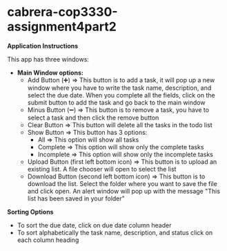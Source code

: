 # cabrera-cop3330-assignment4part2

**Application Instructions**

This app has three windows: 

- **Main Window options:**
  - Add Button (:heavy_plus_sign:) => This button is to add a task, it will pop up a new window where you have to write the task name, description, and select the due date. When you complete all the fields, click on the submit button to add the task and go back to the main window
  - Minus Button (:heavy_minus_sign:) => This button is to remove a task, you have to select a task and then click the remove button
  - Clear Button => This button will delete all the tasks in the todo list
  - Show Button => This button has 3 options:
      - All => This option will show all tasks
      - Complete => This option will show only the complete tasks
      - Incomplete => This option will show only the incomplete tasks
  - Upload Button (first left bottom icon) => This button is to upload an existing list. A file chooser will open to select the list
  - Download Button (second left bottom icon) => This button is to download the list. Select the folder where you want to save the file and click open. An alert window will pop up with the message "This list has been saved in your folder"

**Sorting Options**
- To sort the due date, click on due date column header
- To sort alphabetically the task name, description, and status click on each column heading
           

